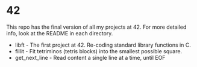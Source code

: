 # 42
This repo has the final version of all my projects at 42. For more detailed info, look at the README in each directory.

* libft - The first project at 42. Re-coding standard library functions in C.
* fillit - Fit tetriminos (tetris blocks) into the smallest possible square.
* get_next_line - Read content a single line at a time, until EOF

